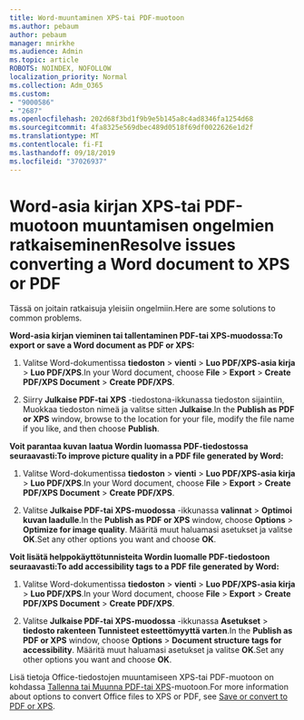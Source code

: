 ```yaml
---
title: Word-muuntaminen XPS-tai PDF-muotoon
ms.author: pebaum
author: pebaum
manager: mnirkhe
ms.audience: Admin
ms.topic: article
ROBOTS: NOINDEX, NOFOLLOW
localization_priority: Normal
ms.collection: Adm_O365
ms.custom:
- "9000586"
- "2687"
ms.openlocfilehash: 202d68f3bd1f9b9e5b145a8c4ad8346fa1254d68
ms.sourcegitcommit: 4fa8325e569dbec489d0518f69df0022626e1d2f
ms.translationtype: MT
ms.contentlocale: fi-FI
ms.lasthandoff: 09/18/2019
ms.locfileid: "37026937"
---
```

# <a name="resolve-issues-converting-a-word-document-to-xps-or-pdf"></a><span data-ttu-id="1c8ad-102">Word-asia kirjan XPS-tai PDF-muotoon muuntamisen ongelmien ratkaiseminen</span><span class="sxs-lookup"><span data-stu-id="1c8ad-102">Resolve issues converting a Word document to XPS or PDF</span></span>

<span data-ttu-id="1c8ad-103">Tässä on joitain ratkaisuja yleisiin ongelmiin.</span><span class="sxs-lookup"><span data-stu-id="1c8ad-103">Here are some solutions to common problems.</span></span> 

<span data-ttu-id="1c8ad-104">**Word-asia kirjan vieminen tai tallentaminen PDF-tai XPS-muodossa:**</span><span class="sxs-lookup"><span data-stu-id="1c8ad-104">**To export or save a Word document as PDF or XPS:**</span></span>

1. <span data-ttu-id="1c8ad-105">Valitse Word-dokumentissa **tiedoston** > **vienti** > **Luo PDF/XPS-asia kirja** > **Luo PDF/XPS**.</span><span class="sxs-lookup"><span data-stu-id="1c8ad-105">In your Word document, choose  **File** > **Export** > **Create PDF/XPS Document** > **Create PDF/XPS**.</span></span>

2. <span data-ttu-id="1c8ad-106">Siirry **Julkaise PDF-tai XPS** -tiedostona-ikkunassa tiedoston sijaintiin, Muokkaa tiedoston nimeä ja valitse sitten **Julkaise**.</span><span class="sxs-lookup"><span data-stu-id="1c8ad-106">In the **Publish as PDF or XPS** window, browse to the location for your file, modify the file name if you like, and then choose **Publish**.</span></span>

<span data-ttu-id="1c8ad-107">**Voit parantaa kuvan laatua Wordin luomassa PDF-tiedostossa seuraavasti:**</span><span class="sxs-lookup"><span data-stu-id="1c8ad-107">**To improve picture quality in a PDF file generated by Word:**</span></span>

1. <span data-ttu-id="1c8ad-108">Valitse Word-dokumentissa **tiedoston** > **vienti** > **Luo PDF/XPS-asia kirja** > **Luo PDF/XPS**.</span><span class="sxs-lookup"><span data-stu-id="1c8ad-108">In your Word document, choose  **File** > **Export** > **Create PDF/XPS Document** > **Create PDF/XPS**.</span></span>

2. <span data-ttu-id="1c8ad-109">Valitse **Julkaise PDF-tai XPS-muodossa** -ikkunassa **valinnat** > **Optimoi kuvan laadulle**.</span><span class="sxs-lookup"><span data-stu-id="1c8ad-109">In the **Publish as PDF or XPS** window, choose **Options** > **Optimize for image quality**.</span></span> <span data-ttu-id="1c8ad-110">Määritä muut haluamasi asetukset ja valitse **OK**.</span><span class="sxs-lookup"><span data-stu-id="1c8ad-110">Set any other options you want and choose **OK**.</span></span> 

<span data-ttu-id="1c8ad-111">**Voit lisätä helppokäyttötunnisteita Wordin luomalle PDF-tiedostoon seuraavasti:**</span><span class="sxs-lookup"><span data-stu-id="1c8ad-111">**To add accessibility tags to a PDF file generated by Word:**</span></span>
 
1. <span data-ttu-id="1c8ad-112">Valitse Word-dokumentissa **tiedoston** > **vienti** > **Luo PDF/XPS-asia kirja** > **Luo PDF/XPS**.</span><span class="sxs-lookup"><span data-stu-id="1c8ad-112">In your Word document, choose  **File** > **Export** > **Create PDF/XPS Document** > **Create PDF/XPS**.</span></span>

2. <span data-ttu-id="1c8ad-113">Valitse **Julkaise PDF-tai XPS-muodossa** -ikkunassa **Asetukset** > **tiedosto rakenteen Tunnisteet esteettömyyttä varten**.</span><span class="sxs-lookup"><span data-stu-id="1c8ad-113">In the **Publish as PDF or XPS** window, choose **Options** > **Document structure tags for accessibility**.</span></span> <span data-ttu-id="1c8ad-114">Määritä muut haluamasi asetukset ja valitse **OK**.</span><span class="sxs-lookup"><span data-stu-id="1c8ad-114">Set any other options you want and choose **OK**.</span></span>

<span data-ttu-id="1c8ad-115">Lisä tietoja Office-tiedostojen muuntamiseen XPS-tai PDF-muotoon on kohdassa [Tallenna tai Muunna PDF-tai XPS](https://support.office.com/article/d85416c5-7d77-4fd6-a216-6f4bf7c7c110)-muotoon.</span><span class="sxs-lookup"><span data-stu-id="1c8ad-115">For more information about options to convert Office files to XPS or PDF, see [Save or convert to PDF or XPS](https://support.office.com/article/d85416c5-7d77-4fd6-a216-6f4bf7c7c110).</span></span>